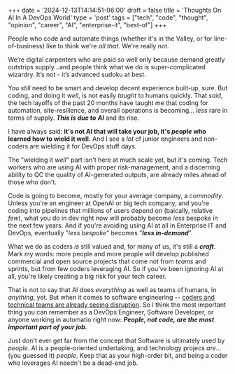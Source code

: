+++
date = '2024-12-13T14:14:51-06:00'
draft = false
title = 'Thoughts On AI In A DevOps World'
type = 'post'
tags = ["tech", "code", "thought", "opinion", "career", "AI", "enterprise-it", "best-of"]
+++

People who code and automate things (whether it's in the Valley, or for line-of-business) like to think we're *all that*.  We're really not. <br />

We’re digital carpenters who are paid so well only because demand greatly outstrips supply...and people think what we do is super-complicated wizardry. It’s not - it’s advanced sudoku at best.  <br />

You *still* need to be smart and develop decent experience built-up, sure. But coding, and doing it *well*, is not easily *taught* to humans quickly.  That *said*, the tech layoffs of the past 20 months have taught me that coding for automation, site-resilience, and overall operations is becoming... *less* rare in terms of supply.  ***This is due to*** ***AI*** and its rise. <br />

I have always said: **it's not AI that will take your job, it's ***people*** who learned how to wield it well.**  And I see a *lot* of junior engineers and non-coders are wielding it for DevOps stuff days.  <br />

The "wielding it *well*" part isn't here at much scale yet, but it's coming.  Tech workers who are using AI with proper risk-management, and a discerning ability to QC the quality of AI-generated outputs, are already miles ahead of those who don't. <br />

Code is going to become, mostly for your average company, a *commodity*.  Unless you're an engineer at OpenAI or big tech company, and you're coding into pipelines that millions of users depend on (baically, relative *few*), what you do in dev right now will probably become *less* bespoke in the next few years.  And if you're avoiding using AI at all in Enterprise IT and DevOps, eventually "*less bespoke*" becomes "***less in-demand***".  <br />

What we do as coders *is* still valued and, for many of us, it's still a ***craft***.  Mark my words: more people and more people will develop published commercial and open source projects that come not from *teams* and sprints, but from few coders leveraging AI.  So if you've been ignoring AI at all, you're likely creating a big risk for your tech career.  <br />

That is not to say that AI does *everything* as well as teams of humans, in *anything*, yet. But when it comes to software engineering -- <a href="https://www.techtarget.com/whatis/feature/Tech-sector-layoffs-explained-What-you-need-to-know">coders and technical teams are already seeing disruption</a>.  So I think the most important thing you can remember as a DevOps Engineer, Software Developer, or anyone working in automatio right now: ***People, not code, are the most important part of your job.***  <br />

Just don't ever get far from the concept that Software is ultimately used by *people*. AI is a people-oriented undertaking, and technology projecs *are*...(you guessed it) *people*.  Keep that as your high-order bit, and being a coder who leverages AI needn't be a dead-end job.  

